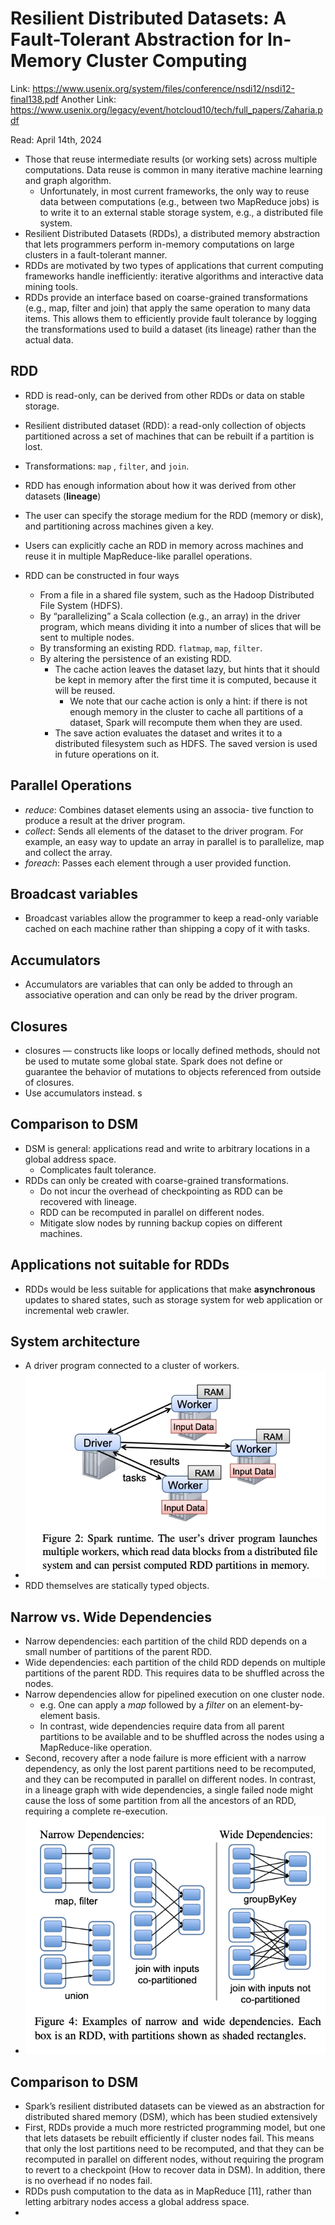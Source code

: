 # Resilient Distributed Datasets: A Fault-Tolerant Abstraction for In-Memory Cluster Computing

Link: https://www.usenix.org/system/files/conference/nsdi12/nsdi12-final138.pdf
Another Link: https://www.usenix.org/legacy/event/hotcloud10/tech/full_papers/Zaharia.pdf

Read: April 14th, 2024

* Those that reuse intermediate results (or working sets) across multiple computations. Data reuse is common in many iterative machine learning and graph algorithm. 
  * Unfortunately, in most current frameworks, the only way to reuse data between computations (e.g., between two MapReduce jobs) is to write it to an external stable storage system, e.g., a distributed file system.
* Resilient Distributed Datasets (RDDs), a distributed memory abstraction that lets programmers perform in-memory computations on large clusters in a fault-tolerant manner.
* RDDs are motivated by two types of applications that current computing frameworks handle inefficiently: iterative algorithms and interactive data mining tools.
* RDDs provide an interface based on coarse-grained transformations (e.g., map, filter and join) that apply the same operation to many data items. This allows them to efficiently provide fault tolerance by logging the transformations used to build a dataset (its lineage) rather than the actual data.

## RDD

* RDD is read-only, can be derived from other RDDs or data on stable storage.
* Resilient distributed dataset (RDD): a read-only collection of objects partitioned across a set of machines that can be rebuilt if a partition is lost.
* Transformations: `map` , `filter`, and `join`. 
* RDD has enough information about how it was derived from other datasets (**lineage**)
* The user can specify the storage medium for the RDD (memory or disk), and partitioning across machines given a key.
* Users can explicitly cache an RDD in memory across machines and reuse it in multiple MapReduce-like parallel operations.

* RDD can be constructed in four ways
  * From a file in a shared file system, such as the Hadoop Distributed File System (HDFS).
  * By “parallelizing” a Scala collection (e.g., an array) in the driver program, which means dividing it into a number of slices that will be sent to multiple nodes.
  * By transforming an existing RDD. `flatmap`, `map`, `filter`. 
  * By altering the persistence of an existing RDD.
    * The cache action leaves the dataset lazy, but hints that it should be kept in memory after the first time it is computed, because it will be reused.
      * We note that our cache action is only a hint: if there is not enough memory in the cluster to cache all partitions of a dataset, Spark will recompute them when they are used.
    * The save action evaluates the dataset and writes it to a distributed filesystem such as HDFS. The saved version is used in future operations on it.

## Parallel Operations

* *reduce*: Combines dataset elements using an associa- tive function to produce a result at the driver program.
* *collect*: Sends all elements of the dataset to the driver program. For example, an easy way to update an array in parallel is to parallelize, map and collect the array.
* *foreach*: Passes each element through a user provided function. 

## Broadcast variables

* Broadcast variables allow the programmer to keep a read-only variable cached on each machine rather than shipping a copy of it with tasks. 

## Accumulators
* Accumulators are variables that can only be added to through an associative operation and can only be read by the driver program.

## Closures
* closures — constructs like loops or locally defined methods, should not be used to mutate some global state. Spark does not define or guarantee the behavior of mutations to objects referenced from outside of closures.
* Use accumulators instead. s

## Comparison to DSM

* DSM is general: applications read and write to arbitrary locations in a global address space. 
  * Complicates fault tolerance.
* RDDs can only be created with coarse-grained transformations.
  * Do not incur the overhead of checkpointing as RDD can be recovered with lineage. 
  * RDD can be recomputed in parallel on different nodes. 
  * Mitigate slow nodes by running backup copies on different machines. 

## Applications not suitable for RDDs

* RDDs would be less suitable for applications that make **asynchronous** updates to shared states, such as storage system for web application or incremental web crawler. 

## System architecture

* A driver program connected to a cluster of workers.
* ![alt text](images/412-spark/spark-runtime.png)
* RDD themselves are statically typed objects. 

## Narrow vs. Wide Dependencies
* Narrow dependencies: each partition of the child RDD depends on a small number of partitions of the parent RDD.
* Wide dependencies: each partition of the child RDD depends on multiple partitions of the parent RDD. This requires data to be shuffled across the nodes.
* Narrow dependencies allow for pipelined execution on one cluster node. 
  * e.g. One can apply a *map* followed by a *filter* on an element-by-element basis. 
  * In contrast, wide dependencies require data from all parent partitions to be available and to be shuffled across the nodes using a MapReduce-like operation.
* Second, recovery after a node failure is more efficient with a narrow dependency, as only the lost parent partitions need to be recomputed, and they can be recomputed in parallel on different nodes. In contrast, in a lineage graph with wide dependencies, a single failed node might cause the loss of some partition from all the ancestors of an RDD, requiring a complete re-execution.
* ![alt text](images/412-spark/narrow-vs-wide.png)

## Comparison to DSM

* Spark’s resilient distributed datasets can be viewed as an abstraction for distributed shared memory (DSM), which has been studied extensively
* First, RDDs provide a much more restricted programming model, but one that lets datasets be rebuilt efficiently if cluster nodes fail. This means that only the lost partitions need to be recomputed, and that they can be recomputed in parallel on different nodes, without requiring the program to revert to a checkpoint (How to recover data in DSM). In addition, there is no overhead if no nodes fail.
* RDDs push computation to the data as in MapReduce [11], rather than letting arbitrary nodes access a global address space.
* 